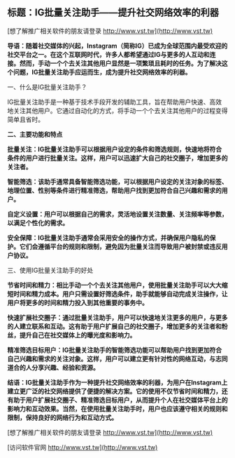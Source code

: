 ## **标题：IG批量关注助手——提升社交网络效率的利器**

[想了解推广相关软件的朋友请登录 http://www.vst.tw](http://www.vst.tw)

**导语：随着社交媒体的兴起，Instagram（简称IG）已成为全球范围内最受欢迎的社交平台之一。在这个互联网时代，许多人都希望通过IG与更多的人互动和连接。然而，手动一个个去关注其他用户显然是一项繁琐且耗时的任务。为了解决这个问题，IG批量关注助手应运而生，成为提升社交网络效率的利器。**

一、什么是IG批量关注助手？

IG批量关注助手是一种基于技术手段开发的辅助工具，旨在帮助用户快速、高效地关注其他用户。它通过自动化的方式，将手动一个个去关注其他用户的过程变得简单且省时。

**二、主要功能和特点**

**批量关注：IG批量关注助手可以根据用户设定的条件和筛选规则，快速地将符合条件的用户进行批量关注。这样，用户可以迅速扩大自己的社交圈子，增加更多的关注者。**

**智能筛选：该助手通常具备智能筛选功能，可以根据用户设定的关注对象的标签、地理位置、性别等条件进行精准筛选，帮助用户找到更加符合自己兴趣和需求的用户。**

**自定义设置：用户可以根据自己的需求，灵活地设置关注数量、关注频率等参数，以满足个性化的需求。**

**安全保障：IG批量关注助手通常会采用安全的操作方式，并确保用户隐私的保护。它们会遵循平台的规则和限制，避免因为批量关注而导致用户被封禁或违反用户协议。**

三、使用IG批量关注助手的好处

**节省时间和精力：相比手动一个个去关注其他用户，使用批量关注助手可以大大缩短时间和精力成本。用户只需设置好筛选条件，助手就能够自动完成关注操作，让用户将更多的时间和精力投入到其他重要的事务中。**

**快速扩展社交圈子：通过批量关注助手，用户可以快速地关注更多的用户，与更多的人建立联系和互动。这有助于用户扩展自己的社交圈子，增加更多的关注者和粉丝，提升自己在社交媒体上的曝光度和影响力。**

**精准筛选目标用户：IG批量关注助手的智能筛选功能可以帮助用户找到更加符合自己兴趣和需求的关注对象。这样，用户可以建立更有针对性的网络互动，与志同道合的人分享兴趣、经验和资源。**

**结语：IG批量关注助手作为一种提升社交网络效率的利器，为用户在Instagram上建立更广泛的社交网络提供了便捷的解决方案。它的使用不仅节省时间和精力，还有助于用户扩展社交圈子、精准筛选目标用户，从而提升个人在社交媒体平台上的影响力和互动效果。当然，在使用批量关注助手时，用户也应该遵守相关的规则和限制，保持良好的网络行为和互动方式。**

[想了解推广相关软件的朋友请登录 http://www.vst.tw](http://www.vst.tw)


[访问软件官网 http://www.vst.tw](http://www.vst.tw)
